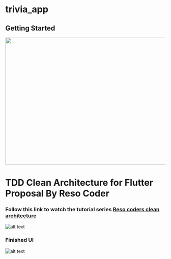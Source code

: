 # trivia_app


## Getting Started

<img src="https://blog.cleancoder.com/uncle-bob/images/2012-08-13-the-clean-architecture/CleanArchitecture.jpg"  width="600" height="400">

# TDD Clean Architecture for Flutter Proposal By Reso Coder
### Follow this link to watch the tutorial series [Reso coders clean architecture](https://resocoder.com/flutter-clean-architecture-tdd/)

![alt text](https://i0.wp.com/resocoder.com/wp-content/uploads/2019/08/Clean-Architecture-Flutter-Diagram.png?w=556&ssl=1)

### Finished UI
![alt text](https://i1.wp.com/resocoder.com/wp-content/uploads/2019/09/app-ui.png?resize=576%2C1024&ssl=10)

